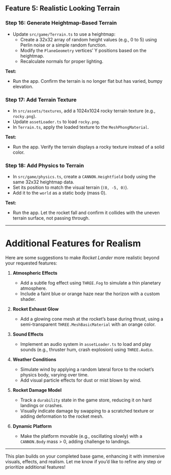 ## Feature 5: Realistic Looking Terrain

### Step 16: Generate Heightmap-Based Terrain

- Update `src/game/Terrain.ts` to use a heightmap:
  - Create a 32x32 array of random height values (e.g., 0 to 5) using Perlin noise or a simple random function.
  - Modify the `PlaneGeometry` vertices’ Y positions based on the heightmap.
  - Recalculate normals for proper lighting.

**Test:**

- Run the app. Confirm the terrain is no longer flat but has varied, bumpy elevation.

### Step 17: Add Terrain Texture

- In `src/assets/textures`, add a 1024x1024 rocky terrain texture (e.g., `rocky.png`).
- Update `assetLoader.ts` to load `rocky.png`.
- In `Terrain.ts`, apply the loaded texture to the `MeshPhongMaterial`.

**Test:**

- Run the app. Verify the terrain displays a rocky texture instead of a solid color.

### Step 18: Add Physics to Terrain

- In `src/game/physics.ts`, create a `CANNON.Heightfield` body using the same 32x32 heightmap data.
- Set its position to match the visual terrain (`(0, -5, 0)`).
- Add it to the `world` as a static body (mass 0).

**Test:**

- Run the app. Let the rocket fall and confirm it collides with the uneven terrain surface, not passing through.

---

# Additional Features for Realism

Here are some suggestions to make _Rocket Lander_ more realistic beyond your requested features:

1. **Atmospheric Effects**

   - Add a subtle fog effect using `THREE.Fog` to simulate a thin planetary atmosphere.
   - Include a faint blue or orange haze near the horizon with a custom shader.

2. **Rocket Exhaust Glow**

   - Add a glowing cone mesh at the rocket’s base during thrust, using a semi-transparent `THREE.MeshBasicMaterial` with an orange color.

3. **Sound Effects**

   - Implement an audio system in `assetLoader.ts` to load and play sounds (e.g., thruster hum, crash explosion) using `THREE.Audio`.

4. **Weather Conditions**

   - Simulate wind by applying a random lateral force to the rocket’s physics body, varying over time.
   - Add visual particle effects for dust or mist blown by wind.

5. **Rocket Damage Model**

   - Track a `durability` state in the game store, reducing it on hard landings or crashes.
   - Visually indicate damage by swapping to a scratched texture or adding deformation to the rocket mesh.

6. **Dynamic Platform**
   - Make the platform movable (e.g., oscillating slowly) with a `CANNON.Body` mass > 0, adding challenge to landings.

---

This plan builds on your completed base game, enhancing it with immersive visuals, effects, and realism. Let me know if you’d like to refine any step or prioritize additional features!
